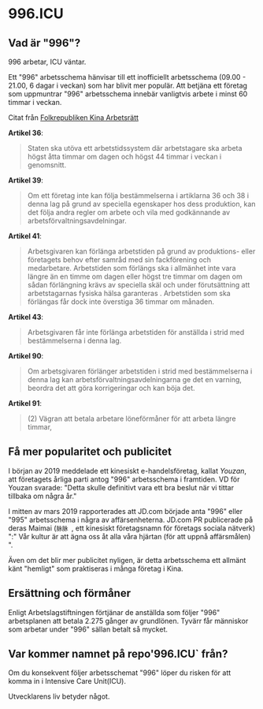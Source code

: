 996.ICU
===

## Vad är "996"?
996 arbetar, ICU väntar.

Ett "996" arbetsschema hänvisar till ett inofficiellt arbetsschema (09.00 - 21.00, 6 dagar i veckan) som har blivit mer populär.
Att betjäna ett företag som uppmuntrar "996" arbetsschema innebär vanligtvis arbete i minst 60 timmar i veckan.

Citat från [Folkrepubliken Kina Arbetsrätt](http://www.china.org.cn/living_in_china/abc/2009-07/15/content_18140508.htm)

**Artikel 36**:
> Staten ska utöva ett arbetstidssystem där arbetstagare ska arbeta högst åtta timmar om dagen och högst 44 timmar i veckan i genomsnitt.

**Artikel 39**:
> Om ett företag inte kan följa bestämmelserna i artiklarna 36 och 38 i denna lag på grund av speciella egenskaper hos dess produktion, kan det följa andra regler om arbete och vila med godkännande av arbetsförvaltningsavdelningar.

**Artikel 41**:
> Arbetsgivaren kan förlänga arbetstiden på grund av produktions- eller företagets behov efter samråd med sin fackförening och medarbetare. Arbetstiden som förlängs ska i allmänhet inte vara längre än en timme om dagen eller högst tre timmar om dagen om sådan förlängning krävs av speciella skäl och under förutsättning att arbetstagarnas fysiska hälsa garanteras . Arbetstiden som ska förlängas får dock inte överstiga 36 timmar om månaden.

**Artikel 43**:
> Arbetsgivaren får inte förlänga arbetstiden för anställda i strid med bestämmelserna i denna lag.

**Artikel 90**:

> Om arbetsgivaren förlänger arbetstiden i strid med bestämmelserna i denna lag kan arbetsförvaltningsavdelningarna ge det en varning, beordra det att göra korrigeringar och kan böja det.

**Artikel 91**:
> (2) Vägran att betala arbetare löneförmåner för att arbeta längre timmar,

## Få mer popularitet och publicitet

I början av 2019 meddelade ett kinesiskt e-handelsföretag, kallat _Youzan_, att företagets årliga parti antog "996" arbetsschema i framtiden. VD för Youzan svarade: "Detta skulle definitivt vara ett bra beslut när vi tittar tillbaka om några år."

I mitten av mars 2019 rapporterades att JD.com började anta "996" eller "995" arbetsschema i några av affärsenheterna. JD.com PR publicerade på deras Maimai (``脉脉 ``, ett kinesiskt företagsnamn för företags sociala nätverk) ":" Vår kultur är att ägna oss åt alla våra hjärtan (för att uppnå affärsmålen) ".

Även om det blir mer publicitet nyligen, är detta arbetsschema ett allmänt känt "hemligt" som praktiseras i många företag i Kina.
## Ersättning och förmåner

Enligt Arbetslagstiftningen förtjänar de anställda som följer "996" arbetsplanen att betala 2.275 gånger av grundlönen. Tyvärr får människor som arbetar under "996" sällan betalt så mycket.

## Var kommer namnet på repo'996.ICU` från?

Om du konsekvent följer arbetsschemat "996" löper du risken för att komma in i Intensive Care Unit(ICU).

Utvecklarens liv betyder något.
